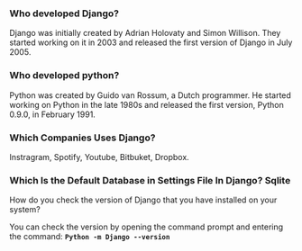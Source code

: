 
### Who developed Django?

Django was initially created by Adrian Holovaty and Simon Willison. They started working on it in 2003 and released the first version of Django in July 2005.

### Who developed python?

Python was created by Guido van Rossum, a Dutch programmer. He started working on Python in the late 1980s and released the first version, Python 0.9.0, in February 1991.

### Which Companies Uses Django?

Instragram, Spotify, Youtube, Bitbuket, Dropbox.

### Which Is the Default Database in Settings File In Django? Sqlite

How do you check the version of Django that you have installed on your system?

You can check the version by opening the command prompt and entering the command: **`Python -m Django --version`**
